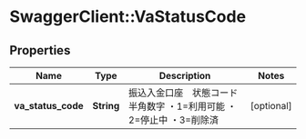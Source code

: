 # SwaggerClient::VaStatusCode

## Properties
Name | Type | Description | Notes
------------ | ------------- | ------------- | -------------
**va_status_code** | **String** | 振込入金口座　状態コード 半角数字 ・1&#x3D;利用可能 ・2&#x3D;停止中 ・3&#x3D;削除済  | [optional] 


